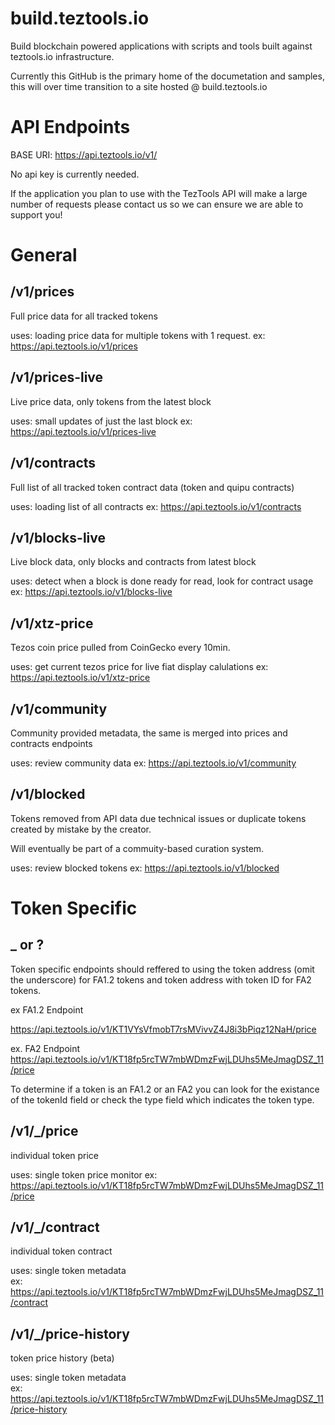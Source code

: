 # build.teztools.io
Build blockchain powered applications with scripts and tools built against teztools.io infrastructure.

Currently this GitHub is the primary home of the documetation and samples, this will over time transition to a site hosted @ build.teztools.io

# API Endpoints

BASE URI: https://api.teztools.io/v1/

No api key is currently needed. 

If the application you plan to use with the TezTools API will make a large number of requests please contact us so we can ensure we are able to support you!

# General 
## /v1/prices
Full price data for all tracked tokens

uses: loading price data for multiple tokens with 1 request. 
ex: https://api.teztools.io/v1/prices

## /v1/prices-live
Live price data, only tokens from the latest block

uses: small updates of just the last block
ex: https://api.teztools.io/v1/prices-live

## /v1/contracts
Full list of all tracked token contract data (token and quipu contracts)

uses: loading list of all contracts
ex: https://api.teztools.io/v1/contracts

## /v1/blocks-live
Live block data, only blocks and contracts from latest block

uses: detect when a block is done ready for read, look for contract usage
ex: https://api.teztools.io/v1/blocks-live

## /v1/xtz-price
Tezos coin price pulled from CoinGecko every 10min.

uses: get current tezos price for live fiat display calulations
ex: https://api.teztools.io/v1/xtz-price

## /v1/community
Community provided metadata, the same is merged into prices and contracts endpoints

uses: review community data
ex: https://api.teztools.io/v1/community

## /v1/blocked
Tokens removed from API data due technical issues or duplicate tokens created by mistake by the creator. 

Will eventually be part of a commuity-based curation system. 

uses: review  blocked tokens
ex: https://api.teztools.io/v1/blocked

# Token Specific

## <TOKENADDRESS>_<TOKENID> or <TOKENADDRESS>?

Token specific endpoints should reffered to using the token address (omit the underscore) for FA1.2 tokens and token address with token ID for FA2 tokens. 

ex FA1.2 Endpoint 

https://api.teztools.io/v1/KT1VYsVfmobT7rsMVivvZ4J8i3bPiqz12NaH/price

ex. FA2 Endpoint
https://api.teztools.io/v1/KT18fp5rcTW7mbWDmzFwjLDUhs5MeJmagDSZ_11/price


To determine if a token is an FA1.2 or an FA2 you can look for the existance of the tokenId field or check the type field which indicates the token type. 

## /v1/<TOKENADDRESS>_<TOKENID>/price
individual token price

uses: single token price monitor
ex: https://api.teztools.io/v1/KT18fp5rcTW7mbWDmzFwjLDUhs5MeJmagDSZ_11/price

## /v1/<TOKENADDRESS>_<TOKENID>/contract
individual token contract

uses: single token metadata  
ex: https://api.teztools.io/v1/KT18fp5rcTW7mbWDmzFwjLDUhs5MeJmagDSZ_11/contract

## /v1/<TOKENADDRESS>_<TOKENID>/price-history
token price history (beta)

uses: single token metadata  
ex: https://api.teztools.io/v1/KT18fp5rcTW7mbWDmzFwjLDUhs5MeJmagDSZ_11/price-history

